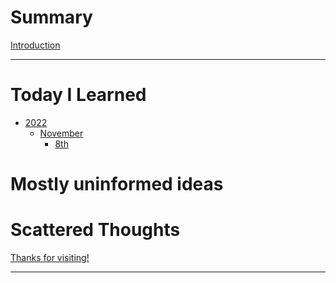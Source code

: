 # Summary

[Introduction](README.md)

-----------

# Today I Learned

- [2022]()
    - [November]()
        - [8th](til/2022/November/08-November-2022.md)

# Mostly uninformed ideas


# Scattered Thoughts

[Thanks for visiting!]()

-----------